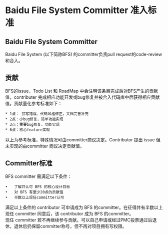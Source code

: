 # Baidu File System Committer 准入标准

## Baidu File System Committer
Baidu File System (以下简称BFS) 的committer负责pull request的code-review和合入。

## 贡献
BFS的issue，Todo List 和 RoadMap 中会注明该条目完成后对BFS产生的贡献值，contributer 完成相应功能开发或bug修复并被合入代码库中后获得相应贡献值。贡献量化参考标准如下：

	* 1点： 拼写错误、代码风格修正，文档完善补充
	* 2点：小bug修复，简单功能实现	
	* 3点：重要bug修复，功能实现	
	* 6点：核心feature实现			 
以上为参考标准，特殊情况可由committer商议决定。Contributor 提出 issue 但未实现的由committer 商议决定贡献值。

## Committer标准
BFS committer 需满足以下条件：

	•	了解并认可 BFS 的核心设计目标
	•	对 BFS 有至少20点的贡献值
	•	半数以上现任committer认可
满足以上条件的 contributor 可申请成为 BFS 的committer。在征得并有半数以上现任 committer 同意后，该 contributor 成为 BFS 的committer。  
现任 committer 若不再继续参与贡献，可以自己申请或经过PMC投票通过后退休，退休后扔保留committer称号，但不再对项目拥有写权限。
